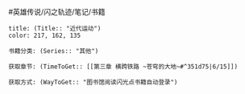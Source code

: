 #英雄传说/闪之轨迹/笔记/书籍
```ad-note
title: (Title:: "近代运动")
color: 217, 162, 135

书籍分类: (Series:: "其他")

获取章节: (TimeToGet:: [[第三章 横跨铁路 ~苍穹的大地~#^351d75|6/15]])

获取方式: (WayToGet:: "图书馆阅读闪光点书籍自动登录")

```
